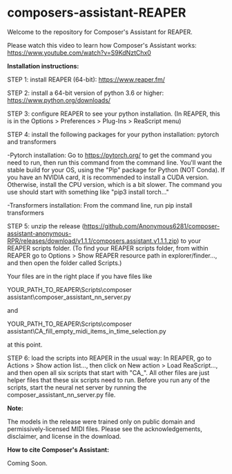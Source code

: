 # composers-assistant-REAPER
Welcome to the repository for Composer's Assistant for REAPER. 

Please watch this video to learn how Composer's Assistant works: https://www.youtube.com/watch?v=S9KdNztChx0

**Installation instructions:**

STEP 1: install REAPER (64-bit): https://www.reaper.fm/

STEP 2: install a 64-bit version of python 3.6 or higher: https://www.python.org/downloads/

STEP 3: configure REAPER to see your python installation. (In REAPER, this is in the Options > Preferences > Plug-Ins > ReaScript menu)

STEP 4: install the following packages for your python installation: pytorch and transformers

-Pytorch installation: Go to https://pytorch.org/ to get the command you need to run, then run this command from the command line. You'll want the stable build for your OS, using the "Pip" package for Python (NOT Conda). If you have an NVIDIA card, it is recommended to install a CUDA version. Otherwise, install the CPU version, which is a bit slower. The command you use should start with something like "pip3 install torch..."

-Transformers installation: From the command line, run pip install transformers

STEP 5: unzip the release (https://github.com/Anonymous6281/composer-assistant-anonymous-RPR/releases/download/v1.1.1/composers.assistant.v1.1.1.zip) to your REAPER scripts folder. (To find your REAPER scripts folder, from within REAPER go to Options > Show REAPER resource path in explorer/finder..., and then open the folder called Scripts.)

Your files are in the right place if you have files like

YOUR_PATH_TO_REAPER\Scripts\composer assistant\composer_assistant_nn_server.py

and

YOUR_PATH_TO_REAPER\Scripts\composer assistant\CA_fill_empty_midi_items_in_time_selection.py

at this point.

STEP 6: load the scripts into REAPER in the usual way: In REAPER, go to Actions > Show action list..., then click on New action > Load ReaScript..., and then open all six scripts that start with "CA_". All other files are just helper files that these six scripts need to run. Before you run any of the scripts, start the neural net server by running the composer_assistant_nn_server.py file.

**Note:**

The models in the release were trained only on public domain and permissively-licensed MIDI files. Please see the acknowledgements, disclaimer, and license in the download.

**How to cite Composer's Assistant:**

Coming Soon.

